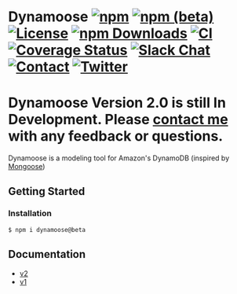 # Dynamoose [![npm](https://img.shields.io/npm/v/dynamoose)](https://www.npmjs.com/package/dynamoose) [![npm (beta)](https://img.shields.io/npm/v/dynamoose/beta)](https://www.npmjs.com/package/dynamoose/v/beta) [![License](https://img.shields.io/github/license/dynamoosejs/dynamoose)](https://github.com/dynamoosejs/dynamoose/blob/master/LICENSE) [![npm Downloads](https://img.shields.io/npm/dw/dynamoose)](https://www.npmjs.com/package/dynamoose) [![CI](https://github.com/dynamoosejs/dynamoose/workflows/CI/badge.svg)](https://github.com/dynamoosejs/dynamoose/actions) [![Coverage Status](https://coveralls.io/repos/github/dynamoosejs/dynamoose/badge.svg?branch=master)](https://coveralls.io/github/dynamoosejs/dynamoose?branch=master) [![Slack Chat](https://img.shields.io/badge/chat-on%20slack-informational.svg)](https://join.slack.com/t/dynamoose/shared_invite/enQtODM4OTI0MTc1NDc3LWI3MmNhMThmNmJmZDk5MmUxOTZmMGEwNGQzNTRkMjhjZGJlNGM5M2JmZjMzMzlkODRhMGY3MTQ5YjQ2Nzg3YTY) [![Contact](https://img.shields.io/badge/contact-me-blue)](https://charlie.fish/contact) [![Twitter](https://img.shields.io/twitter/follow/dynamoosejs?style=social)](https://twitter.com/DynamooseJS)

# Dynamoose Version 2.0 is still In Development. Please [contact me](https://charlie.fish/contact) with any feedback or questions.

Dynamoose is a modeling tool for Amazon's DynamoDB (inspired by [Mongoose](http://mongoosejs.com/))


## Getting Started

### Installation

```sh
$ npm i dynamoose@beta
```

## Documentation

- [v2](https://github.com/dynamoosejs/dynamoose/tree/master/docs)
- [v1](https://dynamoosejs.com)
